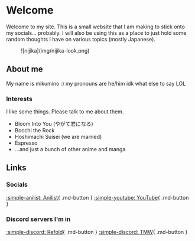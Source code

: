 # Welcome

Welcome to my site. This is a small website that I am making to stick onto my socials... probably. I will also be using this as a place to just hold some random thoughts I have on various topics (mostly Japanese).

<figure markdown>
![nijika](img/nijika-look.png)
</figure>

## About me

My name is mikumino :) my pronouns are he/him idk what else to say LOL

### Interests

I like some things. Please talk to me about them.

* Bloom Into You (やがて君になる)
* Bocchi the Rock
* Hoshimachi Suisei (we are married)
* Espresso
* ...and just a bunch of other anime and manga

## Links

### Socials

[:simple-anilist: Anilist](https://anilist.co/user/mikumino/){ .md-button }
[:simple-youtube: YouTube](https://www.youtube.com/@mikuminou){ .md-button } 

### Discord servers I'm in

[:simple-discord: Refold](#){ .md-button }
[:simple-discord: TMW](#){ .md-button }



